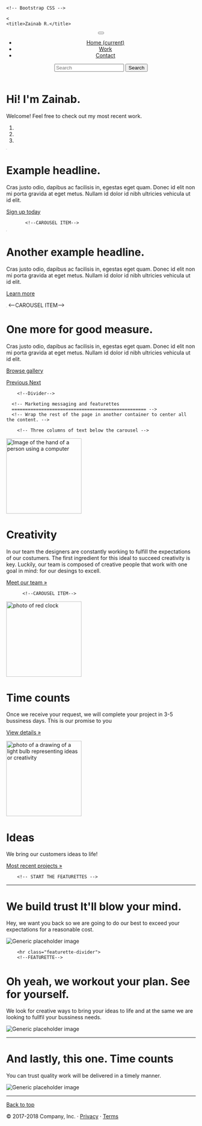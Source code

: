 <!doctype html>
<html lang="en">
  <head>
    <!-- Required meta tags -->
    <meta charset="utf-8">
    <meta name="viewport" content="width=device-width, initial-scale=1, shrink-to-fit=no">
    <meta name="viewport" content="width=device-width, initial-scale=1, shrink-to-fit=no">
    <meta name="description" content="">
    <meta name="author" content="">
    <link rel="icon" href="../../../../favicon.ico">

    <!-- Bootstrap CSS -->
<link rel="stylesheet" href="https://stackpath.bootstrapcdn.com/bootstrap/4.1.0/css/bootstrap.min.css" integrity="sha384-9gVQ4dYFwwWSjIDZnLEWnxCjeSWFphJiwGPXr1jddIhOegiu1FwO5qRGvFXOdJZ4" crossorigin="anonymous">
    <!--Google fonts-->
   <link href="https://fonts.googleapis.com/css?family=Cabin|Lobster" rel="stylesheet">


    <
    <title>Zainab R.</title>
  </head>
  <!--Navigation bar-->
  <header>
       <nav class="navbar navbar-expand-md navbar-dark fixed-top bg-dark">
        
 <button class="navbar-toggler" type="button" data-toggle="collapse" data-target="#navbarCollapse" aria-controls="navbarCollapse" aria-expanded="false" aria-label="Toggle navigation">
          <span class="navbar-toggler-icon"></span>
        </button>
        <div class="collapse navbar-collapse" id="navbarCollapse">
          <ul class="navbar-nav mr-auto">
            <li class="nav-item active">
              <a class="nav-link" href="#">Home <span class="sr-only">(current)</span></a>
            </li>
            <li class="nav-item">
              <a class="nav-link" href="#">Work</a>
            </li>
            <li class="nav-item">
              <a class="nav-link disabled" href="#">Contact</a>
            </li>
          </ul>
          <form class="form-inline mt-2 mt-md-0">
            <input class="form-control mr-sm-2" type="text" placeholder="Search" aria-label="Search">
            <button class="btn btn-outline-primary my-2 my-sm-0" type="submit">Search</button>
          </form>
        </div>
      </nav>
    </header>
  
  <div style="background:transparent !important" class="jumbotron">
  <h1 class= "text-aling center white">Hi! I'm Zainab.</h1> 
  <p class= "center white">Welcome! Feel free to check out my most recent work.</p> 
  </div>  
  
<main role="main">
<div id="myCarousel" class="carousel slide" data-ride="carousel">
        <ol class="carousel-indicators">
          <li data-target="#myCarousel" data-slide-to="0" class="active"></li>
          <li data-target="#myCarousel" data-slide-to="1"></li>
          <li data-target="#myCarousel" data-slide-to="2"></li>
        </ol>
  <!--CAROUSEL INNER-->
        <div class="carousel-inner">
          <div class="carousel-item active">
            <img class="first-slide" src="data:image/gif;base64,R0lGODlhAQABAIAAAHd3dwAAACH5BAAAAAAALAAAAAABAAEAAAICRAEAOw==" alt="First slide">
            <div class="container">
              <div class="carousel-caption text-left">
                <h1 class ="white">Example headline.</h1>
                <p class="white">Cras justo odio, dapibus ac facilisis in, egestas eget quam. Donec id elit non mi porta gravida at eget metus. Nullam id dolor id nibh ultricies vehicula ut id elit.</p>
                <p class="white"><a class="btn btn-lg btn-primary" href="#" role="button">Sign up today</a></p>
              </div>
            </div>
          </div>
          
           <!--CAROUSEL ITEM-->
  <div class="carousel-item">
            <img class="second-slide" src="data:image/gif;base64,R0lGODlhAQABAIAAAHd3dwAAACH5BAAAAAAALAAAAAABAAEAAAICRAEAOw==" alt="Second slide">
            <div class="container">
              <div class="carousel-caption">
                <h1 class="white">Another example headline.</h1>
                <p class="white">Cras justo odio, dapibus ac facilisis in, egestas eget quam. Donec id elit non mi porta gravida at eget metus. Nullam id dolor id nibh ultricies vehicula ut id elit.</p>
                <p class="white"><a class="btn btn-lg btn-primary" href="#" role="button">Learn more</a></p>
              </div>
            </div>
          </div>
          <div class="carousel-item">
            <img class="third-slide" src="data:image/gif;base64,R0lGODlhAQABAIAAAHd3dwAAACH5BAAAAAAALAAAAAABAAEAAAICRAEAOw==" alt="Third slide">
            <--CAROUSEL ITEM-->
  <div class="container">
              <div class="carousel-caption text-right">
                <h1 class="white">One more for good measure.</h1>
                <p class="white">Cras justo odio, dapibus ac facilisis in, egestas eget quam. Donec id elit non mi porta gravida at eget metus. Nullam id dolor id nibh ultricies vehicula ut id elit.</p>
                <p class="white"><a class="btn btn-lg btn-primary" href="#" role="button">Browse gallery</a></p>
              </div>
            </div>
          </div>
        </div>
        <a class="carousel-control-prev" href="#myCarousel" role="button" data-slide="prev">
          <span class="carousel-control-prev-icon" aria-hidden="true"></span>
          <span class="sr-only">Previous</span>
        </a>
        <a class="carousel-control-next" href="#myCarousel" role="button" data-slide="next">
          <span class="carousel-control-next-icon" aria-hidden="true"></span>
          <span class="sr-only">Next</span>
        </a>
     
        <!--Divider-->
<div class="well well-lg>"></div>

      <!-- Marketing messaging and featurettes
      ================================================== -->
      <!-- Wrap the rest of the page in another container to center all the content. -->

 <div class="container marketing">

        <!-- Three columns of text below the carousel -->
 <div class="row">
          <div class="col-lg-4">
            <img src="https://i.imgur.com/McMyrHQ.jpg" class="rounded-circle" title="source: imgur.com" alt="Image of the hand of a person using a computer" width="200" height="200"/>
            <h1 id="white">Creativity</h1>
            <p id="white">In our team the designers are constantly working to fulfill the expectations of our costumers. The first ingredient for this ideal to succeed creativity is key. Luckily, our team is composed of creative people that work with one goal in mind: for our desings to excell.</p>
            <p id="white"><a class="btn btn-secondary" href="#" role="button">Meet our team &raquo;</a></p>
 </div><!-- /.col-lg-4 -->
          
          
          <!--CAROUSEL ITEM--> 
   <div class="col-lg-4">
           <img src="https://i.imgur.com/DHVCo0t.jpg" title="source: imgur.com"  class="rounded-circle" title="source: imgur.com"  alt="photo of red clock" width="200" height="200"/>
            <h1>Time counts</h1>
   <p>Once we receive your request, we will complete your project in 3-5 bussiness days. This is our promise to you</p>
    <p id="white"><a class="btn btn-secondary" href="#" role="button">View details &raquo;</a></p>
   </div><!-- /.col-lg-4 -->
  <!--CAROUSEL ITEM-->        
          <div class="col-lg-4">
            <img src="https://i.imgur.com/TP2oEK2.jpg" class="rounded-circle" title="source: imgur.com" alt="photo of a drawing of a light bulb representing ideas or creativity" width="200" height="200">  
            <h1 id="white">Ideas</h1>
            <p id="white">We bring our customers ideas to life!</p>
            <p><a class="btn btn-secondary" href="#" role="button"> Most recent projects &raquo;</a></p>
          </div><!-- /.col-lg-4 -->
        </div><!-- /.row -->


        <!-- START THE FEATURETTES -->
  <div class="well well-lg"></div>
  <hr class="featurette-divider">
<!--FEATURETTE-->
        <div class="row featurette">
          <div class="col-md-7">
            <h1 class="featurette-heading">We build trust <span class="text-muted">It'll blow your mind.</span></h1>
            <p class="lead">Hey, we want you back so we are going to do our best to exceed your expectations for a reasonable cost.</p>
          </div>
          <div class="col-md-5">
            <img class="featurette-image img-fluid mx-auto" data-src="holder.js/500x500/auto" alt="Generic placeholder image">
          </div>
        </div>

        <hr class="featurette-divider">
        <!--FEATURETTE-->
<div class="row featurette">
    <div class="col-md-7 order-md-2">
        <h1 class="featurette-heading">Oh yeah, we workout your plan. <span class="text-muted">See for yourself.</span></h1>
        <p class="lead">We look for creative ways to bring your ideas to life and at the same we are looking to fullfil your bussiness needs.</p>
  </div>
   <div class="col-md-5 order-md-1">
  <img class="featurette-image img-fluid mx-auto" data-src="holder.js/500x500/auto" alt="Generic placeholder image">
     </div>
</div>
<hr class="featurette-divider">
<!--FEATURETTE-->
<div class="row featurette">
    <div class="col-md-7">
      <h1 class="featurette-heading">And lastly, this one. <span class="text-muted">Time counts</span></h1>
      <p class="lead">You can trust quality work will be delivered in a timely manner. </p>
          </div>
      <div class="col-md-5">
    <img class="featurette-image img-fluid mx-auto" data-src="holder.js/500x500/auto" alt="Generic placeholder image">
          </div>
        </div>
<hr class="featurette-divider">
<!-- /END THE FEATURETTES -->
</div><!-- /.container -->
<!-- FOOTER -->
      <footer class="container">
        <p class="float-right"><a href="#">Back to top</a></p>
        <p>&copy; 2017-2018 Company, Inc. &middot; <a href="#">Privacy</a> &middot; <a href="#">Terms</a></p>
      </footer>
    </main>
</body>
<!-- Optional JavaScript -->
<!-- jQuery first, then Popper.js, then Bootstrap JS -->
    <script src="https://code.jquery.com/jquery-3.3.1.slim.min.js" integrity="sha384-q8i/X+965DzO0rT7abK41JStQIAqVgRVzpbzo5smXKp4YfRvH+8abtTE1Pi6jizo" crossorigin="anonymous"></script>
    <script src="https://cdnjs.cloudflare.com/ajax/libs/popper.js/1.14.0/umd/popper.min.js" integrity="sha384-cs/chFZiN24E4KMATLdqdvsezGxaGsi4hLGOzlXwp5UZB1LY//20VyM2taTB4QvJ" crossorigin="anonymous"></script>
    <script src="https://stackpath.bootstrapcdn.com/bootstrap/4.1.0/js/bootstrap.min.js" integrity="sha384-uefMccjFJAIv6A+rW+L4AHf99KvxDjWSu1z9VI8SKNVmz4sk7buKt/6v9KI65qnm" crossorigin="anonymous"></script>
  
  
  
</body>
</html>
